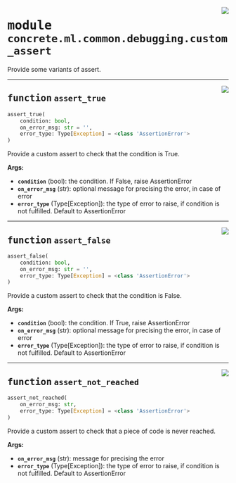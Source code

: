 <!-- markdownlint-disable -->

<a href="https://github.com/zama-ai/concrete-ml/tree/release/0.6.x/src/concrete/ml/common/debugging/custom_assert.py#L0"><img align="right" style="float:right;" src="https://img.shields.io/badge/-source-cccccc?style=flat-square"></a>

# <kbd>module</kbd> `concrete.ml.common.debugging.custom_assert`

Provide some variants of assert.

______________________________________________________________________

<a href="https://github.com/zama-ai/concrete-ml/tree/release/0.6.x/src/concrete/ml/common/debugging/custom_assert.py#L28"><img align="right" style="float:right;" src="https://img.shields.io/badge/-source-cccccc?style=flat-square"></a>

## <kbd>function</kbd> `assert_true`

```python
assert_true(
    condition: bool,
    on_error_msg: str = '',
    error_type: Type[Exception] = <class 'AssertionError'>
)
```

Provide a custom assert to check that the condition is True.

**Args:**

- <b>`condition`</b> (bool):  the condition. If False, raise AssertionError
- <b>`on_error_msg`</b> (str):  optional message for precising the error, in case of error
- <b>`error_type`</b> (Type\[Exception\]):  the type of error to raise, if condition is not fulfilled.  Default to AssertionError

______________________________________________________________________

<a href="https://github.com/zama-ai/concrete-ml/tree/release/0.6.x/src/concrete/ml/common/debugging/custom_assert.py#L43"><img align="right" style="float:right;" src="https://img.shields.io/badge/-source-cccccc?style=flat-square"></a>

## <kbd>function</kbd> `assert_false`

```python
assert_false(
    condition: bool,
    on_error_msg: str = '',
    error_type: Type[Exception] = <class 'AssertionError'>
)
```

Provide a custom assert to check that the condition is False.

**Args:**

- <b>`condition`</b> (bool):  the condition. If True, raise AssertionError
- <b>`on_error_msg`</b> (str):  optional message for precising the error, in case of error
- <b>`error_type`</b> (Type\[Exception\]):  the type of error to raise, if condition is not fulfilled.  Default to AssertionError

______________________________________________________________________

<a href="https://github.com/zama-ai/concrete-ml/tree/release/0.6.x/src/concrete/ml/common/debugging/custom_assert.py#L58"><img align="right" style="float:right;" src="https://img.shields.io/badge/-source-cccccc?style=flat-square"></a>

## <kbd>function</kbd> `assert_not_reached`

```python
assert_not_reached(
    on_error_msg: str,
    error_type: Type[Exception] = <class 'AssertionError'>
)
```

Provide a custom assert to check that a piece of code is never reached.

**Args:**

- <b>`on_error_msg`</b> (str):  message for precising the error
- <b>`error_type`</b> (Type\[Exception\]):  the type of error to raise, if condition is not fulfilled.  Default to AssertionError
